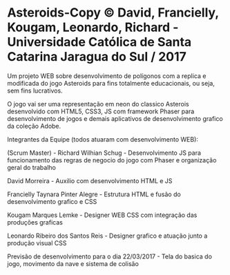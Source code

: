 # Asteroids-Copy © David, Francielly, Kougam, Leonardo, Richard - Universidade Católica de Santa Catarina Jaragua do Sul / 2017

Um projeto WEB sobre desenvolvimento de polígonos com a replica e modificada do jogo Asteroids para fins totalmente educacionais, ou seja, sem fins lucrativos.

O jogo vai ser uma representação em neon do classico Asterois desenvolvido com HTML5, CSS3, JS com framework Phaser para desenvolvimento de jogos e demais aplicativos de desenvolvimento grafico da coleção Adobe.

Integrantes da Equipe (todos atuaram com desenvolvimento WEB):

  (Scrum Master) - Richard Wilhian Schug - Desenvolvimento JS para funcionamento das regras de negocio do jogo com Phaser e organização geral do trabalho


  David Morreira - Auxilio com desenvolvimento HTML e JS
  
  Francielly Taynara Pinter Alegre - Estrutura HTML e fusão do desenvolvimento grafico e CSS
  
  Kougam Marques Lemke - Designer WEB CSS com integração das produções graficas
  
  Leonardo Ribeiro dos Santos Reis - Designer grafico e atuação junto a produção visual CSS
  
  
Previsão de desenvolvimento para o dia 22/03/2017 - Tela do basica do jogo, movimento da nave e sistema de colisão


